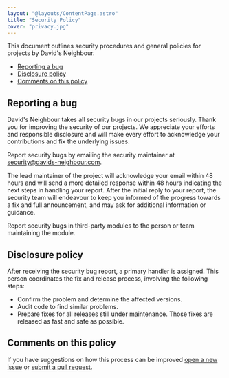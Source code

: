 ```yaml
---
layout: "@layouts/ContentPage.astro"
title: "Security Policy"
cover: "privacy.jpg"
---
```


This document outlines security procedures and general policies for projects by David's Neighbour.

* [Reporting a bug](#reporting-a-bug)
* [Disclosure policy](#disclosure-policy)
* [Comments on this policy](#comments-on-this-policy)

## Reporting a bug

David's Neighbour takes all security bugs in our projects seriously. Thank you for improving the security of our projects. We appreciate your efforts and responsible disclosure and will make every effort to acknowledge your contributions and fix the underlying issues.

Report security bugs by emailing the security maintainer at [security@davids-neighbour.com](mailto:security@davids-neighbour.com).

The lead maintainer of the project will acknowledge your email within 48 hours and will send a more detailed response within 48 hours indicating the next steps in handling your report. After the initial reply to your report, the security team will endeavour to keep you informed of the progress towards a fix and full announcement, and may ask for additional information or guidance.

Report security bugs in third-party modules to the person or team maintaining the module.

## Disclosure policy

After receiving the security bug report, a primary handler is assigned. This person coordinates the fix and release process, involving the following steps:

* Confirm the problem and determine the affected versions.
* Audit code to find similar problems.
* Prepare fixes for all releases still under maintenance. Those fixes are released as fast and safe as possible.

## Comments on this policy

If you have suggestions on how this process can be improved [open a new issue](https://github.com/davidsneighbour/kollitsch.dev/issues/new/choose) or [submit a pull request](https://github.com/davidsneighbour/kollitsch.dev/blob/main/src/pages/privacy-policy.md).
